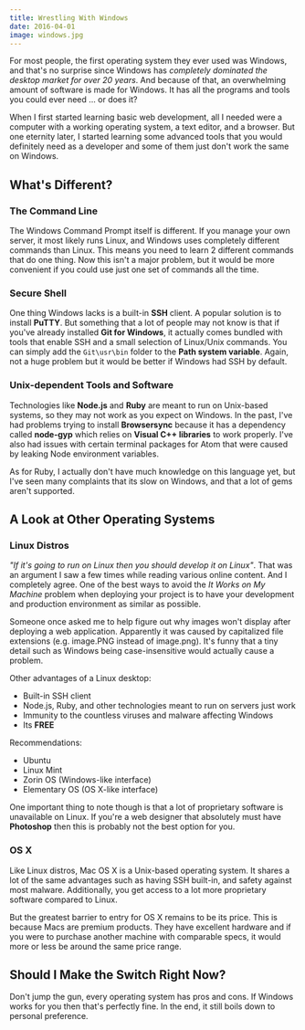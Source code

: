 ```yaml
---
title: Wrestling With Windows
date: 2016-04-01
image: windows.jpg
---
```

For most people, the first operating system they ever used was Windows, and that's no surprise since Windows has *completely dominated the desktop market for over 20 years*. And because of that, an overwhelming amount of software is made for Windows. It has all the programs and tools you could ever need ... or does it?

When I first started learning basic web development, all I needed were a computer with a working operating system, a text editor, and a browser. But one eternity later, I started learning some advanced tools that you would definitely need as a developer and some of them just don't work the same on Windows.

## What's Different?

### The Command Line

The Windows Command Prompt itself is different. If you manage your own server, it most likely runs Linux, and Windows uses completely different commands than Linux. This means you need to learn 2 different commands that do one thing. Now this isn't a major problem, but it would be more convenient if you could use just one set of commands all the time.

### Secure Shell

One thing Windows lacks is a built-in **SSH** client. A popular solution is to install **PuTTY**. But something that a lot of people may not know is that if you've already installed **Git for Windows**, it actually comes bundled with tools that enable SSH and a small selection of Linux/Unix commands. You can simply add the `Git\usr\bin` folder to the **Path system variable**. Again, not a huge problem but it would be better if Windows had SSH by default.

### Unix-dependent Tools and Software

Technologies like **Node.js** and **Ruby** are meant to run on Unix-based systems, so they may not work as you expect on Windows. In the past, I've had problems trying to install **Browsersync** because it has a dependency called **node-gyp** which relies on **Visual C++ libraries** to work properly. I've also had issues with certain terminal packages for Atom that were caused by leaking Node environment variables.

As for Ruby, I actually don't have much knowledge on this language yet, but I've seen many complaints that its slow on Windows, and that a lot of gems aren't supported.

## A Look at Other Operating Systems

### Linux Distros

*"If it's going to run on Linux then you should develop it on Linux"*. That was an argument I saw a few times while reading various online content. And I completely agree. One of the best ways to avoid the *It Works on My Machine* problem when deploying your project is to have your development and production environment as similar as possible.

Someone once asked me to help figure out why images won't display after deploying a web application. Apparently it was caused by capitalized file extensions (e.g. image.PNG instead of image.png). It's funny that a tiny detail such as Windows being case-insensitive would actually cause a problem.

Other advantages of a Linux desktop:

- Built-in SSH client
- Node.js, Ruby, and other technologies meant to run on servers just work
- Immunity to the countless viruses and malware affecting Windows
- Its **FREE**

Recommendations:

- Ubuntu
- Linux Mint
- Zorin OS (Windows-like interface)
- Elementary OS (OS X-like interface)

One important thing to note though is that a lot of proprietary software is unavailable on Linux. If you're a web designer that absolutely must have **Photoshop** then this is probably not the best option for you.

### OS X

Like Linux distros, Mac OS X is a Unix-based operating system. It shares a lot of the same advantages such as having SSH built-in, and safety against most malware. Additionally, you get access to a lot more proprietary software compared to Linux.

But the greatest barrier to entry for OS X remains to be its price. This is because Macs are premium products. They have excellent hardware and if you were to purchase another machine with comparable specs, it would more or less be around the same price range.

## Should I Make the Switch Right Now?

Don't jump the gun, every operating system has pros and cons. If Windows works for you then that's perfectly fine. In the end, it still boils down to personal preference.
